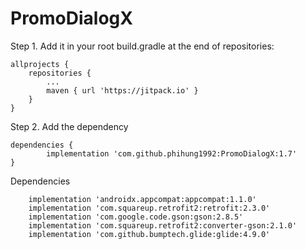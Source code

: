 # PromoDialogX

Step 1. Add it in your root build.gradle at the end of repositories:

	allprojects {
		repositories {
			...
			maven { url 'https://jitpack.io' }
		}
	}
Step 2. Add the dependency

	dependencies {
	        implementation 'com.github.phihung1992:PromoDialogX:1.7'
	}

Dependencies

	    implementation 'androidx.appcompat:appcompat:1.1.0'
        implementation 'com.squareup.retrofit2:retrofit:2.3.0'
        implementation 'com.google.code.gson:gson:2.8.5'
        implementation 'com.squareup.retrofit2:converter-gson:2.1.0'
        implementation 'com.github.bumptech.glide:glide:4.9.0'
